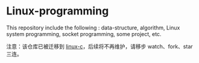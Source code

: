 # Linux-programming

This repository include the following : data-structure, algorithm, Linux system programming, socket programming, some project, etc.

注意：该仓库已被迁移到 [linux-c](https://github.com/getiot/linux-c)，后续将不再维护，请移步 watch、fork、star 三连。